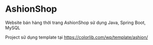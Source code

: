 # AshionShop
Website bán hàng thời trang AshionShop sử dụng Java, Spring Boot, MySQL

Project sử dụng template tại https://colorlib.com/wp/template/ashion/
